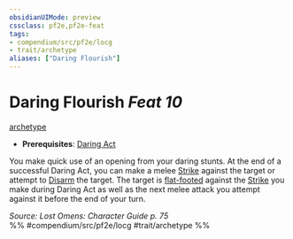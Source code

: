 ```yaml
---
obsidianUIMode: preview
cssclass: pf2e,pf2e-feat
tags:
- compendium/src/pf2e/locg
- trait/archetype
aliases: ["Daring Flourish"]
---
```

# Daring Flourish  *Feat 10*  
[archetype](rules/traits/archetype.md)  

- **Prerequisites**: [Daring Act](compendium/feats/daring-act-locg.md)

You make quick use of an opening from your daring stunts. At the end of a successful Daring Act, you can make a melee [Strike](rules/actions/strike.md) against the target or attempt to [Disarm](rules/actions/disarm.md) the target. The target is [flat-footed](rules/conditions.md#Flat-footed) against the [Strike](rules/actions/strike.md) you make during Daring Act as well as the next melee attack you attempt against it before the end of your turn.

*Source: Lost Omens: Character Guide p. 75*  
%% #compendium/src/pf2e/locg #trait/archetype %%